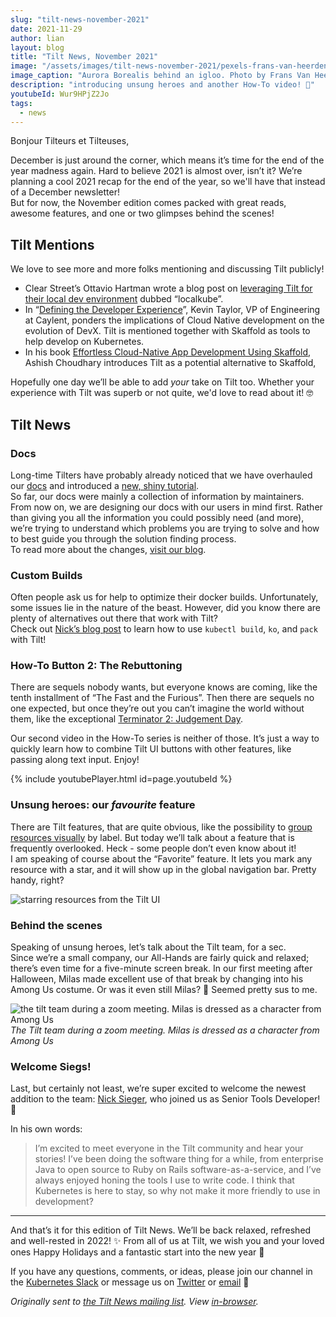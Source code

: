 ```yaml
---
slug: "tilt-news-november-2021"
date: 2021-11-29
author: lian
layout: blog
title: "Tilt News, November 2021"
image: "/assets/images/tilt-news-november-2021/pexels-frans-van-heerden-624015.jpg"
image_caption: "Aurora Borealis behind an igloo. Photo by Frans Van Heerden from <a href='https://www.pexels.com/photo/aurora-borealis-624015/'>Pexels</a>"
description: "introducing unsung heroes and another How-To video! 🎉"
youtubeId: Wur9HPjZ2Jo
tags:
  - news
---
```

Bonjour Tilteurs et Tilteuses,

December is just around the corner, which means it’s time for the end of the year madness again. Hard to believe 2021 is almost over, isn’t it? We’re planning a cool 2021 recap for the end of the year, so we'll have that instead of a December newsletter!  
But for now, the November edition comes packed with great reads, awesome features, and one or two glimpses behind the scenes!

## Tilt Mentions
We love to see more and more folks mentioning and discussing Tilt publicly! 

* Clear Street’s Ottavio Hartman wrote a blog post on [leveraging Tilt for their local dev environment](https://medium.com/@ottopo/523045dd2ac8) dubbed “localkube”.
* In “[Defining the Developer Experience](https://dzone.com/articles/developer-experience)”, Kevin Taylor, VP of Engineering at Caylent, ponders the implications of Cloud Native development on the evolution of DevX. Tilt is mentioned together with Skaffold as tools to help develop on Kubernetes.
* In his book [Effortless Cloud-Native App Development Using Skaffold](https://books.google.com/books?id=vNJCEAAAQBAJ&pg=PA233&lpg=PA233&dq=effortless+cloud-native+app+development+using+skaffold+tilt&source=bl&ots=NUwNtLM0Ci&sig=ACfU3U38wdnpWJF78uxTiNKkbgYDSnHAhQ&hl=en&sa=X&ved=2ahUKEwjx1Z3jnYn0AhXPSt8KHVsCBnMQ6AF6BAgTEAM#v=onepage&q=effortless%20cloud-native%20app%20development%20using%20skaffold%20tilt&f=false), Ashish Choudhary introduces Tilt as a potential alternative to Skaffold, 

Hopefully one day we’ll be able to add *your* take on Tilt too. Whether your experience with Tilt was superb or not quite, we'd love to read about it! 🤓

## Tilt News
### Docs
Long-time Tilters have probably already noticed that we have overhauled our [docs](http://docs.tilt.dev) and introduced a [new, shiny tutorial](https://docs.tilt.dev/tutorial/index.html).  
So far, our docs were mainly a collection of information by maintainers. From now on, we are designing our docs with our users in mind first. Rather than giving you all the information you could possibly need (and more), we’re trying to understand which problems you are trying to solve and how to best guide you through the solution finding process.  
To read more about the changes, [visit our blog](https://blog.tilt.dev/2021/11/08/new-tutorial.html).

### Custom Builds
Often people ask us for help to optimize their docker builds. Unfortunately, some issues lie in the nature of the beast. However, did you know there are plenty of alternatives out there that work with Tilt?  
Check out [Nick’s blog post](https://blog.tilt.dev/2021/11/12/docker-build-alternatives.html) to learn how to use `kubectl build`, `ko`, and `pack` with Tilt!

### How-To Button 2: The Rebuttoning
There are sequels nobody wants, but everyone knows are coming, like the tenth installment of “The Fast and the Furious”. Then there are sequels no one expected, but once they’re out you can’t imagine the world without them, like the exceptional [Terminator 2: Judgement Day](https://www.youtube.com/watch?v=nxr2SV5znwI).

Our second video in the How-To series is neither of those. It’s just a way to quickly learn how to combine Tilt UI buttons with other features, like passing along text input. Enjoy!

{% include youtubePlayer.html id=page.youtubeId %}

### Unsung heroes: our *favourite* feature
There are Tilt features, that are quite obvious, like the possibility to [group resources visually](https://blog.tilt.dev/2021/08/09/resource-grouping.html) by label. But today we’ll talk about a feature that is frequently overlooked. Heck - some people don’t even know about it!  
I am speaking of course about the “Favorite” feature. It lets you mark any resource with a star, and it will show up in the global navigation bar. Pretty handy, right?

![starring resources from the Tilt UI](/assets/images/tilt-news-november-2021/favorite-feature.gif)

### Behind the scenes
Speaking of unsung heroes, let’s talk about the Tilt team, for a sec.  
Since we’re a small company, our All-Hands are fairly quick and relaxed; there’s even time for a five-minute screen break. In our first meeting after Halloween, Milas made excellent use of that break by changing into his Among Us costume. Or was it even still Milas? 🤔 Seemed pretty sus to me.

![the tilt team during a zoom meeting. Milas is dressed as a character from Among Us](/assets/images/tilt-news-november-2021/tilt-team.png)
*The Tilt team during a zoom meeting. Milas is dressed as a character from Among Us*

### Welcome Siegs!
Last, but certainly not least, we’re super excited to welcome the newest addition to the team: [Nick Sieger](https://tilt.dev/about), who joined us as Senior Tools Developer! 🥳

In his own words:
> I’m excited to meet everyone in the Tilt community and hear your stories! I’ve been doing the software thing for a while, from enterprise Java to open source to Ruby on Rails software-as-a-service, and I’ve always enjoyed honing the tools I use to write code. I think that Kubernetes is here to stay, so why not make it more friendly to use in development?

---

And that’s it for this edition of Tilt News. We’ll be back relaxed, refreshed and well-rested in 2022! ✨
From all of us at Tilt, we wish you and your loved ones Happy Holidays and a fantastic start into the new year 🙏‍

If you have any questions, comments, or ideas, please join our channel in the [Kubernetes Slack](https://slack.k8s.io/) or message us on [Twitter](https://twitter.com/tilt_dev) or [email](mailto:news@tilt.dev?subject=Tilt%20News%20October%202021) 👋


_Originally sent to [the Tilt News mailing
list](https://tilt.dev/subscribe). View
[in-browser](https://mailchi.mp/tilt.dev/tilt-news-november-2021)._
